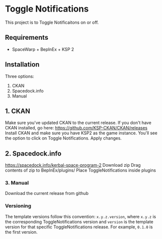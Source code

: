 ﻿# Toggle Notifications
This project is to Toggle Notificaitons on or off. 

## Requirements
- SpaceWarp + BepInEx + KSP 2

## Installation

Three options:
1. CKAN
2. Spacedock.info
3. Manual

## 1. CKAN
Make sure you've updated CKAN to the current release. If you don't have CKAN installed, go here: https://github.com/KSP-CKAN/CKAN/releases
Install CKAN and make sure you have KSP2 as the game instance.
You'll see the option to click on Toggle Notifications.
Apply changes.

## 2. Spacedock.info
https://spacedock.info/kerbal-space-program-2
Download zip
Drag contents of zip to BepInEx/plugins/
Place ToggleNotifications inside plugins

### 3. Manual
Download the current release from github

### Versioning
The template versions follow this convention: `x.y.z.version`, where `x.y.z` is the corresponding ToggleNotifications version
and `version` is the template version for that specific ToggleNotifications release. For example, `0.1.0` is the first version.

